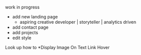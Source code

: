 work in progress
* add new landing page
  * aspiring creative developer | storyteller | analytics driven
* add contact page
* add projects
* edit style

Look up how to
*Display Image On Text Link Hover
